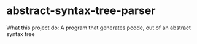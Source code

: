 # abstract-syntax-tree-parser

What this project do:
A program that generates pcode, out of an abstract syntax tree
